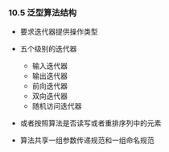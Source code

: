 ### 10.5 泛型算法结构

* 要求迭代器提供操作类型
* 五个级别的迭代器
  * 输入迭代器
  * 输出迭代器
  * 前向迭代器
  * 双向迭代器
  * 随机访问迭代器

* 或者按照算法是否读写或者重排序列中的元素
* 算法共享一组参数传递规范和一组命名规范